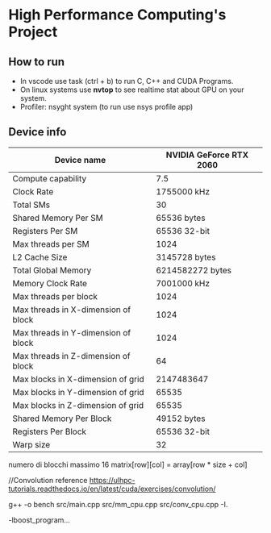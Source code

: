 # High Performance Computing's Project

## How to run

- In vscode use task (ctrl + b) to run C, C++ and CUDA Programs.
- On linux systems use **nvtop** to see realtime stat about GPU on your system.
- Profiler: nsyght system (to run use nsys profile app)

## Device info

| Device name                         | NVIDIA GeForce RTX 2060 |
| ----------------------------------- | ----------------------- |
| Compute capability                  | 7.5                     |
| Clock Rate                          | 1755000 kHz             |
| Total SMs                           | 30                      |
| Shared Memory Per SM                | 65536 bytes             |
| Registers Per SM                    | 65536 32-bit            |
| Max threads per SM                  | 1024                    |
| L2 Cache Size                       | 3145728 bytes           |
| Total Global Memory                 | 6214582272 bytes        |
| Memory Clock Rate                   | 7001000 kHz             |
| Max threads per block               | 1024                    |
| Max threads in X-dimension of block | 1024                    |
| Max threads in Y-dimension of block | 1024                    |
| Max threads in Z-dimension of block | 64                      |
| Max blocks in X-dimension of grid   | 2147483647              |
| Max blocks in Y-dimension of grid   | 65535                   |
| Max blocks in Z-dimension of grid   | 65535                   |
| Shared Memory Per Block             | 49152 bytes             |
| Registers Per Block                 | 65536 32-bit            |
| Warp size                           | 32                      |

numero di blocchi massimo 16
matrix[row][col] = array[row * size + col]

//Convolution reference
https://ulhpc-tutorials.readthedocs.io/en/latest/cuda/exercises/convolution/

g++ -o bench src/main.cpp src/mm_cpu.cpp src/conv_cpu.cpp -I.


-lboost_program...